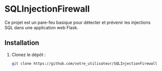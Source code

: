 # SQLInjectionFirewall

Ce projet est un pare-feu basique pour détecter et prévenir les injections SQL dans une application web Flask.

## Installation

1. Clonez le dépôt :

   ```sh
   git clone https://github.com/votre_utilisateur/SQLInjectionFirewall.git
